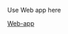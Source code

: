 
<p> Use Web app here</p>
<a href="https://yeshuwahane.github.io/calculator.github.io/">Web-app</a>
